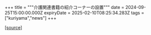 +++
title = """介護関連書籍の紹介コーナーの設置"""
date = 2024-09-25T15:00:00.000Z
expiryDate = 2025-02-10T08:25:34.283Z
tags = ["kuriyama","news"]
+++


[[source]](https://www.town.kuriyama.hokkaido.jp/soshiki/43/28943.html)
